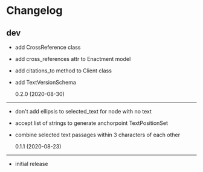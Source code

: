 # Changelog

## dev

- add CrossReference class
- add cross_references attr to Enactment model
- add citations_to method to Client class
- add TextVersionSchema

  0.2.0 (2020-08-30)

---

- don't add ellipsis to selected_text for node with no text
- accept list of strings to generate anchorpoint TextPositionSet
- combine selected text passages within 3 characters of each other

  0.1.1 (2020-08-23)

---

- initial release
